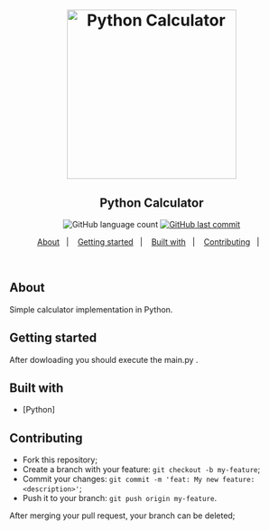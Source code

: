 <h1 align="center">
    <img alt="Python Calculator" title="#pythonCalculator" src="App/images/python_calculator.gif" width="300px" />
</h1>

<h2 align="center">
  Python Calculator
</h2>
<p align="center">
  <img alt="GitHub language count" src="https://img.shields.io/github/languages/count/DebAmorim/python-calculator">
  
  <a href="https://github.com/DebAmorim/python-calculator/commits/master">
    <img alt="GitHub last commit" src="https://img.shields.io/github/last-commit/DebAmorim/python-calculator">
  </a>

</p>

<p align="center">
  <a href="#about">About</a>&nbsp;&nbsp;&nbsp;|&nbsp;&nbsp;&nbsp;
  <a href="#getting-started">Getting started</a>&nbsp;&nbsp;&nbsp;|&nbsp;&nbsp;&nbsp;
  <a href="#built-with">Built with</a>&nbsp;&nbsp;&nbsp;|&nbsp;&nbsp;&nbsp;
  <a href="#contributing">Contributing</a>&nbsp;&nbsp;&nbsp;|&nbsp;&nbsp;&nbsp;
</p>

<br>


## About

Simple calculator implementation in Python.

## Getting started

After dowloading you should execute the main.py . 
 

## Built with

* [Python]

## Contributing

* Fork this repository;
* Create a branch with your feature: `git checkout -b my-feature`;
* Commit your changes: `git commit -m 'feat: My new feature: <description>'`;
* Push it to your branch: `git push origin my-feature`.

After merging your pull request, your branch can be deleted;
